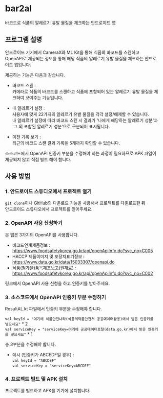 # bar2al
바코드로 식품의 알레르기 유발 물질을 체크하는 안드로이드 앱

## 프로그램 설명
안드로이드 기기에서 CameraX와 ML Kit을 통해 식품의 바코드를 스캔하고  
OpenAPI로 제공되는 정보를 통해 해당 식품의 알레르기 유발 물질을 체크하는 안드로이드 앱입니다.

제공하는 기능은 다음과 같습니다.

* 바코드 스캔 :  
카메라로 식품의 바코드를 스캔하고 식품에 포함되어 있는 알레르기 유발 물질을 체크하여 보여주는 기능입니다.

* 내 알레르기 설정 :  
사용자에 맞게 22가지의 알레르기 유발 물질을 각각 설정/해제할 수 있습니다.   
내 알레르기 설정에 따라 바코드 스캔 시 결과가 '나에게 해당하는 알레르기 성분'과 '그 외 포함된 알레르기 성분'으로 구분되어 표시됩니다.  

* 이전 기록 보기 :  
최근의 바코드 스캔 결과 기록을 5개까지 확인할 수 있습니다.

소스코드에서 OpenAPI 인증키 부분을 수정해야 하는 과정이 필요하므로 APK 파일이 제공되지 않고 직접 빌드 해야 합니다.

## 사용 방법
### 1. 안드로이드 스튜디오에서 프로젝트 열기
```git clone```이나 GitHub의 다운로드 기능을 사용해서 프로젝트를 다운로드한 뒤  
안드로이드 스튜디오에서 프로젝트를 열어주세요.

### 2. OpenAPI 사용 신청하기
본 앱은 3가지의 OpenAPI를 사용합니다.

* 바코드연계제품정보 : https://www.foodsafetykorea.go.kr/api/openApiInfo.do?svc_no=C005
* HACCP 제품이미지 및 포장지표기정보 : https://www.data.go.kr/data/15033307/openapi.do
* 식품(첨가물)품목제조보고(원재료) : https://www.foodsafetykorea.go.kr/api/openApiInfo.do?svc_no=C002

링크에서 OpenAPI 사용 신청을 하고 인증키를 받아주세요.

### 3. 소스코드에서 OpenAPI 인증키 부분 수정하기
ResultAL.kt 파일에서 인증키 부분을 수정해야 합니다.

```val keyId = "여기에 식품안전나라(식품의약품안전처 공공데이터활용)에서 받은 인증키를 넣으세요"``` * 2  
```val serviceKey = "serviceKey=여기에 공공데이터포털(data.go.kr)에서 받은 인증키를 넣으세요"``` * 1

총 3부분을 수정해야 합니다.

* 예시 (인증키가 ABCEDF일 경우) :  
```val keyId = "ABCDEF"```  
```val serviceKey = "serviceKey=ABCDEF"```

### 4. 프로젝트 빌드 및 APK 설치
프로젝트를 빌드하고 APK를 기기에 설치합니다.
